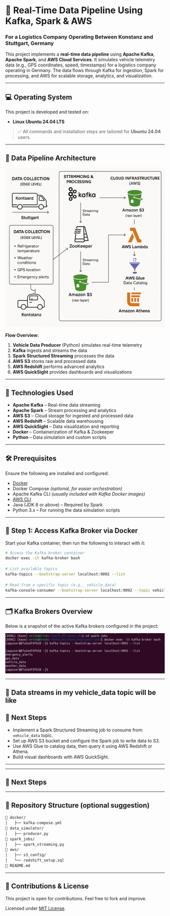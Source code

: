 # 🚚 Real-Time Data Pipeline Using Kafka, Spark & AWS

### For a Logistics Company Operating Between Konstanz and Stuttgart, Germany

This project implements a **real-time data pipeline** using **Apache Kafka**, **Apache Spark**, and **AWS Cloud Services**. It simulates vehicle telemetry data (e.g., GPS coordinates, speed, timestamps) for a logistics company operating in Germany. The data flows through Kafka for ingestion, Spark for processing, and AWS for scalable storage, analytics, and visualization.

---

## 💻 Operating System

This project is developed and tested on:

* **Linux Ubuntu 24.04 LTS**

> ✅ All commands and installation steps are tailored for **Ubuntu 24.04** users.

---

## 🧽 Data Pipeline Architecture

![Data Pipeline Diagram](data_pipeline.png)

**Flow Overview:**

1. **Vehicle Data Producer** (Python) simulates real-time telemetry
2. **Kafka** ingests and streams the data
3. **Spark Structured Streaming** processes the data
4. **AWS S3** stores raw and processed data
5. **AWS Redshift** performs advanced analytics
6. **AWS QuickSight** provides dashboards and visualizations

---

## 🔧 Technologies Used

* **Apache Kafka** – Real-time data streaming
* **Apache Spark** – Stream processing and analytics
* **AWS S3** – Cloud storage for ingested and processed data
* **AWS Redshift** – Scalable data warehousing
* **AWS QuickSight** – Data visualization and reporting
* **Docker** – Containerization of Kafka & Zookeeper
* **Python** – Data simulation and custom scripts

---

## 🛠️ Prerequisites

Ensure the following are installed and configured:

* [Docker](https://docs.docker.com/engine/install/ubuntu/)
* Docker Compose *(optional, for easier orchestration)*
* Apache Kafka CLI *(usually included with Kafka Docker images)*
* [AWS CLI](https://docs.aws.amazon.com/cli/latest/userguide/install-cliv2.html)
* Java (JDK 8 or above) – Required by Spark
* Python 3.x – For running the data simulation scripts

---

## 🐳 Step 1: Access Kafka Broker via Docker

Start your Kafka container, then run the following to interact with it:

```bash
# Access the Kafka broker container
docker exec -it kafka-broker bash

# List available topics
kafka-topics --bootstrap-server localhost:9092 --list

# Read from a specific topic (e.g., vehicle_data)
kafka-console-consumer --bootstrap-server localhost:9092 --topic vehicle_data --from-beginning
```

---

## 🗂️ Kafka Brokers Overview

Below is a snapshot of the active Kafka brokers configured in the project:

![Kafka Brokers](Screenshot%20from%202025-05-31%2009-25-48.png)

---
## 🚀 Data streams in my vehicle_data topic will be like

## 🚀 Next Steps

* Implement a Spark Structured Streaming job to consume from `vehicle_data` topic.
* Set up AWS S3 bucket and configure the Spark job to write data to S3.
* Use AWS Glue to catalog data, then query it using AWS Redshift or Athena.
* Build visual dashboards with AWS QuickSight.

---


---

## 🚀 Next Steps



---

## 📁 Repository Structure (optional suggestion)

```bash
🔽 docker/
│   ├── kafka-compose.yml
🔽 data_simulator/
│   ├── producer.py
🔽 spark_jobs/
│   ├── spark_streaming.py
🔽 aws/
│   ├── s3_config/
│   └── redshift_setup.sql
🔽 README.md
```

---

## 🙌 Contributions & License

This project is open for contributions. Feel free to fork and improve.

Licensed under [MIT License](LICENSE).
